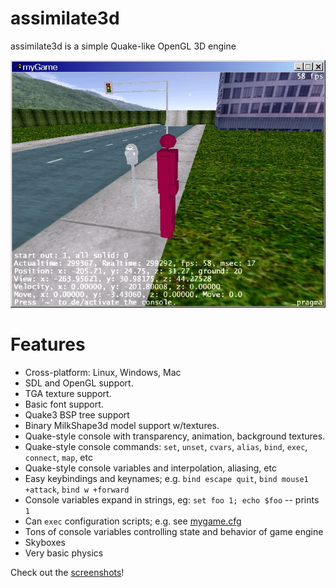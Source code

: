 # assimilate3d

assimilate3d is a simple Quake-like OpenGL 3D engine

![screenshot](screenshots/entities2.jpg)

# Features

* Cross-platform: Linux, Windows, Mac
* SDL and OpenGL support.
* TGA texture support.
* Basic font support.
* Quake3 BSP tree support
* Binary MilkShape3d model support w/textures.
* Quake-style console with transparency, animation, background textures.
* Quake-style console commands: `set`, `unset`, `cvars`, `alias`, `bind`, `exec`, `connect`, `map`, etc
* Quake-style console variables and interpolation, aliasing, etc
* Easy keybindings and keynames; e.g. `bind escape quit`, `bind mouse1 +attack`, `bind w +forward`
* Console variables expand in strings, eg: `set foo 1; echo $foo` -- prints `1`
* Can `exec` configuration scripts; e.g. see [mygame.cfg](mygame.cfg)
* Tons of console variables controlling state and behavior of game engine
* Skyboxes
* Very basic physics

Check out the [screenshots](screenshots)!
